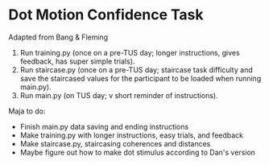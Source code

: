 Dot Motion Confidence Task
======

Adapted from Bang & Fleming 

1. Run training.py (once on a pre-TUS day; longer instructions, gives feedback, has super simple trials).
2. Run staircase.py (once on a pre-TUS day; staircase task difficulty and save the staircased values for the participant to be loaded when running main.py).
3. Run main.py (on TUS day; v short reminder of instructions).



Maja to do:
- Finish main.py data saving and ending instructions
- Make training.py with longer instructions, easy trials, and feedback
- Make staircase.py, staircasing coherences and distances
- Maybe figure out how to make dot stimulus according to Dan's version
